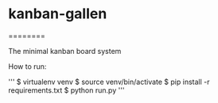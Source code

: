 # kanban-gallen
========

The minimal kanban board system

How to run:

'''
$ virtualenv venv
$ source venv/bin/activate
$ pip install -r requirements.txt
$ python run.py
'''
